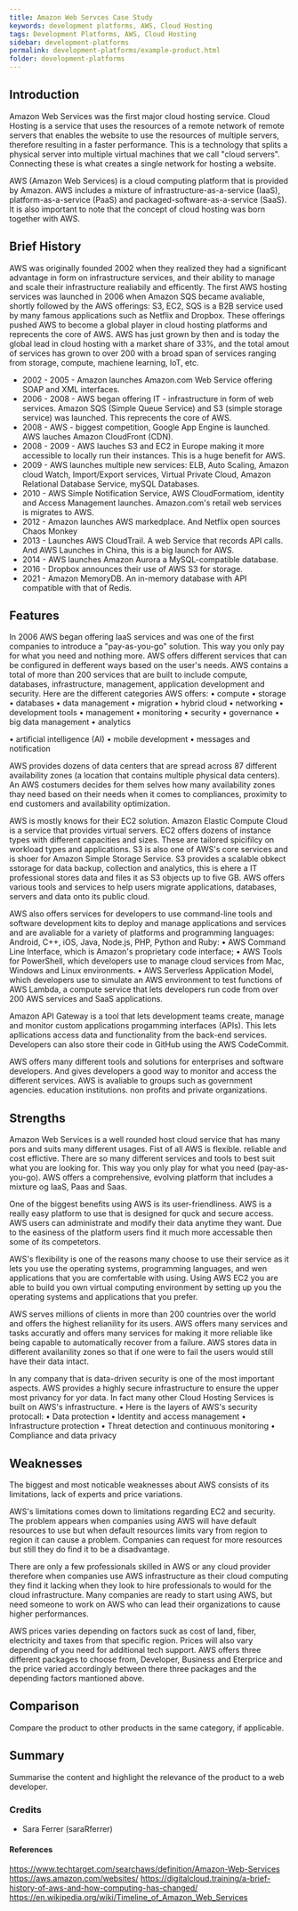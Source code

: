 ```yaml
---
title: Amazon Web Servces Case Study
keywords: development platforms, AWS, Cloud Hosting
tags: Development Platforms, AWS, Cloud Hosting
sidebar: development-platforms
permalink: development-platforms/example-product.html
folder: development-platforms
---
```


## Introduction

Amazon Web Services was the first major cloud hosting service. Cloud Hosting is a service that uses 
the resources of a remote network of remote servers that
enables the website to use the resources of multiple servers, therefore resulting in a 
faster performance. This is a technology that splits
a physical server into multiple virtual machines that we call "cloud servers". 
Connecting these is what creates a single network for hosting a website. 

AWS (Amazon Web Services) is a cloud computing platform that is provided by Amazon. AWS includes a mixture
of infrastructure-as-a-service (IaaS), platform-as-a-service (PaaS) and packaged-software-as-a-service (SaaS). It is also important to note that 
the concept of cloud hosting was born together with AWS. 



## Brief History

AWS was originally founded 2002 when they realized they had a significant advantage in form on infrastructure services,
and their ability to manage and scale their infrastructure realiabily and efficently. The first AWS hosting services was launched in 2006 when Amazon SQS 
became avaliable, shortly followed by the AWS offerings: S3, EC2, SQS is a B2B service used by many famous applications such 
as Netflix and Dropbox. These offerings pushed AWS to become a global player in cloud hosting platforms and reprecents the core of AWS.
AWS has just grown by then and is today the global lead in cloud hosting with a market share of 33%, and the total amout of services has grown to over 200 with a broad span of services ranging from storage, compute, machiene learning, loT, etc. 

- 2002 - 2005 - Amazon launches Amazon.com Web Service offering SOAP and XML interfaces.
- 2006 - 2008 - AWS began offering IT - infrastructure in form of web services. Amazon SQS (Simple Queue Service) and S3 (simple storage service) was launched.
                This reprecents the core of AWS.
- 2008 - AWS - biggest competition, Google App Engine is launched. AWS lauches Amazon CloudFront (CDN).
- 2008 - 2009 - AWS lauches S3 and EC2 in Europe making it more accessible to locally run their instances. This is a huge benefit for AWS.
- 2009 - AWS launches multiple new services: ELB, Auto Scaling, Amazon cloud Watch, Import/Export services, Virtual Private Cloud, Amazon Relational 
         Database Service, mySQL Databases. 
- 2010 - AWS Simple Notification Service, AWS CloudFormatiom, identity and Access Management launches. Amazon.com's retail web services is migrates to  AWS.
- 2012 - Amazon launches AWS markedplace. And Netflix open sources Chaos Monkey
- 2013 - Launches AWS CloudTrail. A web Service that records API calls. And AWS Launches in China, this is a big launch for AWS.
- 2014 - AWS launches Amazon Aurora a MySQL-compatible database.
- 2016 - Dropbox announces their use of AWS S3 for storage.
- 2021 - Amazon MemoryDB. An in-memory database with API compatible with that of Redis. 

## Features

In 2006 AWS began offering IaaS services and was one of the first companies to introduce a "pay-as-you-go" solution. This way
you only pay for what you need and nothing more. AWS offers different services that can be configured in defferent ways based on the user's needs. 
AWS contains a total of more than 200 services that are built to include compute, databases, infrastructure, management, application development and security.
Here are the different categories AWS offers:
• compute
• storage
• databases
• data management
• migration
• hybrid cloud
• networking
• development tools
• management
• monitoring
• security
• governance
• big data management
• analytics
  
• artificial intelligence (AI)
• mobile development
• messages and notification

AWS provides dozens of data centers that are spread across 87 different availability zones (a location that contains multiple physical data centers).
An AWS costumers decides for them selves how many availability zones thay need based on their needs when it comes to compliances, proximity to end
customers and availability optimization. 

AWS is mostly knows for their EC2 solution. Amazon Elastic Compute Cloud is a service that provides virtual servers. EC2 offers dozens of instance types with different capacities and sizes. These are tailored spicifilcy on workload types and applications.
S3 is also one of AWS's core services and is shoer for Amazon Simple Storage Service. S3 provides a scalable obkect sstorage for data backup, collection and analytics, this is ehere a IT professional stores data and files it as S3 objects up to five GB. AWS offers various tools and services to help users migrate applications, databases, servers and data onto its public cloud.

AWS also offers services for developers to use command-line tools and software development kits to deploy and manage applications and services and are avaliable for a variety of platforms and programming languages: Android, C++, iOS, Java, Node.js, PHP, Python and Ruby:
• AWS Command Line Interface, which is Amazon's proprietary code interface;
• AWS Tools for PowerShell, which developers use to manage cloud services from Mac, Windows and Linux environments.
• AWS Serverless Application Model, which developers use to simulate an AWS environment to test functions of AWS Lambda, a compute service that lets     developers run code from over 200 AWS services and SaaS applications.

Amazon API Gateway is a tool that lets development teams create, manage and monitor custom applications progamming interfaces (APIs). This lets apllications access data and functionality from the back-end services. Developers can also store their code in GitHub using the AWS CodeCommit.


AWS offers many different tools and solutions for enterprises and software developers. And gives developers a good way to monitor and access the different services. 
AWS is avaliable to groups such as government agencies. education institutions. non profits and private organizations.


## Strengths

Amazon Web Services is a well rounded host cloud service that has many pors and suits many different usages. Fist of all AWS is flexible. reliable and cost effictive. There are so many different services and tools to best suit what you are looking for. This way you only play for what you need (pay-as-you-go). AWS offers a comprehensive, evolving platform that includes a mixture og IaaS, Paas and Saas.

One of the biggest benefits using AWS is its user-friendliness. AWS is a really easy platform to use that is designed for quck and secure access. AWS users can administrate and modify their data anytime they want. Due to the easiness of the platform users find it much more accessable then some of its competetors. 

AWS's flexibility is one of the reasons many choose to use their service as it lets you use the operating systems, programming languages, and wen applications that you are comfertable with using. Using AWS EC2 you are able to build you own virtual computing environment by setting up you the operating systems and applications that you prefer. 

AWS serves millions of clients in more than 200 countries over the world and offers the highest relianility for its users. AWS offers many services and tasks accuratly and offers many services for making it more reliable like being capable to automatically recover from a failure. AWS stores data in different availanility zones so that if one were to fail the users would still have their data intact. 

In any company that is data-driven security is one of the most important aspects. AWS provides a highly secure infrastructure to ensure the upper most privancy for yor data. In fact many other Cloud Hosting Services is built on AWS's infrastructure. 
• Here is the layers of AWS's security protocall:
• Data protection
• Identity and access management
• Infrastructure protection
• Threat detection and continuous monitoring
• Compliance and data privacy

## Weaknesses

The biggest and most noticable weaknesses about AWS consists of its limitations, lack of experts and price variations. 

AWS's limitations comes down to limitations regarding EC2 and security. The problem appears when companies using AWS will have default resources to use but when default resources limits vary from region to region it can cause a problem. Companies can request for more resources but still they do find it to be a disadvantage. 

There are only a few professionals skilled in AWS or any cloud provider therefore when companies use AWS infrastructure as their cloud computing they  find it lacking when they look to hire professionals to would for the cloud infrastructure. Many companies are ready to start using AWS, but need someone to work on AWS who can lead their organizations to cause higher performances. 

AWS prices varies depending on factors suck as cost of land, fiber, electricity and taxes from that specific region. Prices will also vary depending of you need for additional tech support. AWS offers three different packages to choose from, Developer, Business and Eterprice and the price varied accordingly between there three packages and the depending factors mantioned above. 

## Comparison

Compare the product to other products in the same category, if applicable.

## Summary

Summarise the content and highlight the relevance of the product to a web developer.

### Credits

- Sara Ferrer (saraRferrer)

#### References

https://www.techtarget.com/searchaws/definition/Amazon-Web-Services
https://aws.amazon.com/websites/
https://digitalcloud.training/a-brief-history-of-aws-and-how-computing-has-changed/
https://en.wikipedia.org/wiki/Timeline_of_Amazon_Web_Services

